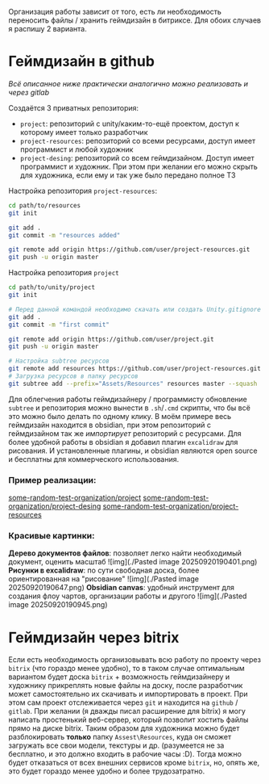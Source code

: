 Организация работы зависит от того, есть ли необходимость переносить файлы / хранить геймдизайн в битриксе. Для обоих случаев я распишу 2 варианта.

# Геймдизайн в github
*Всё описанное ниже практически аналогично можно реализовать и через gitlab*

Создаётся 3 приватных репозитория:
* `project`: репозиторий с unity/каким-то-ещё проектом, доступ к которому имеет только разработчик
* `project-resources`: репозиторий со всеми ресурсами, доступ имеет программист и любой художник
* `project-desing`: репозиторий со всем геймдизайном. Доступ имеет программист и художник. При этом при желании его можно скрыть для художника, если ему и так уже было передано полное ТЗ

Настройка репозитория `project-resources`:
```bash
cd path/to/resources
git init

git add .
git commit -m "resources added"

git remote add origin https://github.com/user/project-resources.git
git push -u origin master 
```

Настройка репозитория `project`
```bash
cd path/to/unity/project
git init

# Перед данной командой необходимо скачать или создать Unity.gitignore
git add .
git commit -m "first commit"

git remote add origin https://github.com/user/project.git
git push -u origin master 

# Настройка subtree ресурсов
git remote add resources https://github.com/user/project-resources.git
# Загрузка ресурсов в папку ресурсов
git subtree add --prefix="Assets/Resources" resources master --squash
```

Для облегчения работы геймдизайнеру / программисту обновление `subtree` и репозитория можно вынести в `.sh`/`.cmd` скрипты, что бы всё это можно было делать по одному клику. 
В моём примере весь геймдизайн находится в obsidian, при этом репозиторий с геймдизайном так же *импортирует* репозиторий с ресурсами. 
Для более удобной работы в obsidian я добавил плагин `excalidraw` для рисования. 
И установленные плагины, и obsidian являются open source и бесплатны для коммерческого использования.

### Пример реализации:
[some-random-test-organization/project](https://github.com/some-random-test-organization/project)
[some-random-test-organization/project-desing](https://github.com/some-random-test-organization/project-desing)
[some-random-test-organization/project-resources](https://github.com/some-random-test-organization/project-resources)

### Красивые картинки:
**Дерево документов файлов**: позволяет легко найти необходимый документ, оценить масштаб
![img](./Pasted image 20250920190401.png)
**Рисунки в excalidraw**: по сути свободная доска, более ориентированная на "рисование"
![img](./Pasted image 20250920190647.png)
**Obsidian canvas**: удобный инструмент для создания флоу чартов, организации работы и другого
![img](./Pasted image 20250920190945.png)
# Геймдизайн через bitrix
Если есть необходимость организовывать всю работу по проекту через `bitrix` (что гораздо менее удобно), то в таком случае оптимальным вариантом будет доска `bitrix` + возможность геймдизайнеру и художнику прикреплять новые файлы на доску, после разработчик может самостоятельно их скачивать и импортировать в проект. При этом сам проект отслеживается через `git` и находится на `github` / `gitlab`.
При желании (я дважды писал расширение для bitrix) я могу написать простенький веб-сервер, который позволит хостить файлы прямо на диске bitrix. Таким образом для художника можно будет разблокировать **только** папку `Assest\Resources`, куда он сможет загружать все свои модели, текстуры и др. (разумеется не за бесплатно, и это должно входить в рабочие часы :D). Тогда можно будет отказаться от всех внешних сервисов кроме `bitrix`, но, опять же, это будет гораздо менее удобно и более трудозатратно.
